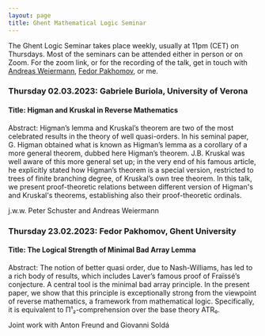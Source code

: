 ```yaml
---
layout: page
title: Ghent Mathematical Logic Seminar
---
```


The Ghent Logic Seminar takes place weekly, usually at 11pm (CET) on Thursdays. Most of the seminars can be attended either in person or on Zoom. For the zoom link, or for the recording of the talk, get in touch with [Andreas Weiermann](http://cage.ugent.be/~weierman/), [Fedor Pakhomov](https://research.ugent.be/web/person/fedor-pakhomov-0/en), or me.

### Thursday 02.03.2023: Gabriele Buriola, University of Verona

#### Title: Higman and Kruskal in Reverse Mathematics

Abstract: Higman’s lemma and Kruskal’s theorem are two of the most celebrated results in the theory of well quasi-orders. In his seminal paper, G. Higman obtained what is known as Higman’s lemma as a corollary of a more general theorem, dubbed here Higman’s theorem.
J.B. Kruskal was well aware of this more general set up; in the very end of his famous article, he explicitly stated how Higman’s theorem is a special version, restricted to trees of finite branching degree, of Kruskal’s own tree theorem.
In this talk, we present proof-theoretic relations between different version of Higman's and Kruskal's theorems, establishing also their proof-theoretic ordinals.

j.w.w. Peter Schuster and Andreas Weiermann


### Thursday 23.02.2023: Fedor Pakhomov, Ghent University

#### Title: The Logical Strength of Minimal Bad Array Lemma

Abstract: The notion of better quasi order, due to Nash-Williams, has led to a rich body of results, which includes Laver’s famous proof of Fraïssé’s conjecture. A central tool is the minimal bad array principle. In the present paper, we show that this principle is exceptionally strong from the viewpoint of reverse mathematics, a framework from mathematical logic. Specifically, it is equivalent to Π¹₂-comprehension over the base theory ATR₀.

Joint work with Anton Freund and Giovanni Soldá
